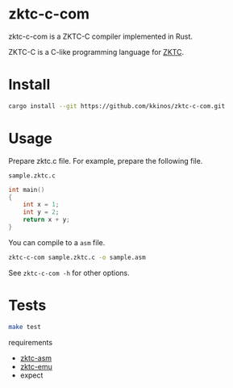 # zktc-c-com

zktc-c-com is a ZKTC-C compiler implemented in Rust.

ZKTC-C is a C-like programming language for [ZKTC](https://github.com/kkinos/zktc).

# Install

```sh
cargo install --git https://github.com/kkinos/zktc-c-com.git
```

# Usage

Prepare zktc.c file. For example, prepare the following file.

`sample.zktc.c`

```c
int main()
{
	int x = 1;
	int y = 2;
	return x + y;
}
```

You can compile to a `asm` file.

```sh
zktc-c-com sample.zktc.c -o sample.asm
```

See `zktc-c-com -h` for other options.

# Tests

```bash
make test
```

requirements

- [zktc-asm](https://github.com/kkinos/zktc-asm)
- [zktc-emu](https://github.com/kkinos/zktc-emu)
- expect
